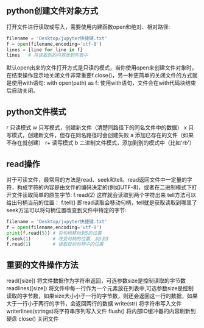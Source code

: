 ## python创建文件对象方式
打开文件进行读取或写入，需要使用内建函数open和绝对、相对路径:
```python
filename = 'Desktop/jupyter快捷键.txt'
f = open(filename,encoding='utf-8')
lines = [line for line in f]
lines   # 将读取到的内容放到列表中   
```
默认open出来的文件打开方式是只读的模式，当你使用open来创建文件对象时，在结束操作显示地关闭文件非常重要f.close()，另一种更简单的关闭文件的方式就是使用with语句:
with open(path) as f:
使用with语句，文件会在with代码块结束后自动关闭。
## python文件模式
r  只读模式
w  只写模式，创建新文件（清楚同路径下的同名文件中的数据）
x  只写模式，创建新文件，但存在同名路径时会创建失败
a 添加已存在的文件（如果不存在就创建）
r+ 读写模式
b 二进制文件模式，添加到别的模式中（比如'rb'）
## read操作
对于可读文件，最常用的方法是read、seek和tell。read返回文件中一定量的字符，构成字符的内容是由文件的编码决定的(例如UTF-8)，或者在二进制模式下打开文件读取简单的原生字节:
f.read(2)  这样就会读取到两个字符出来
tell方法可以给出句柄当前的位置：
f.tell()  即read读取会移动句柄，tell就是获取读取到哪里了
seek方法可以将句柄位置改变到文件中特定的字节:
```python
filename = 'Desktop/jupyter快捷键.txt'
f = open(filename,encoding='utf-8')
print(f.read(5)) # 将句柄移动到5的位置
f.seek(1)        # 改变句柄的位置，从5到1
f.read(1)        # 读取目前句柄中的位置 
```
## 重要的文件操作方法
read([size])  将文件数据作为字符串返回，可选参数size是控制读取的字节数
readlines([size]) 将文件中每一行作为一个元素放在列表中,可选参数size是控制读取的字节数，如果size大小小于一行的字节数，则还会返回这一行的数据，如果大于一行小于两行的字节，会返回两行的数据
write(str)  将字符串写入文件
writerlines(strings)将字符串序列写入文件
flush() 将内部IO缓冲器的内容刷新到硬盘
close() 关闭文件
